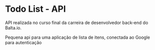 # Todo List - API
API realizada no curso final da carreira de desenvolvedor back-end do Balta.io.

Pequena api para uma aplicação de lista de itens, conectada ao Google para autenticação
